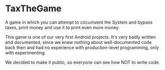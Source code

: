 # TaxTheGame
A game in which you can attempt to circumvent the System and bypass taxes, print money and use it to print even more money.

This game is one of our very first Android projects. It's very badly written and documented, since we knew nothing about well-documented code back then and had no experience with production-level programming, only with experimenting.

We decided to make it public, so everyone can see how NOT to write code.


